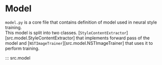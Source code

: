 # Model
`model.py` is a core file that contains definition of model used in neural style training.  
This model is split into two classes. [`StyleContentExtractor`][src.model.StyleContentExtractor] that implements forward pass of the model and [`NSTImageTrainer`][src.model.NSTImageTrainer] that uses it to perform training.   



::: src.model